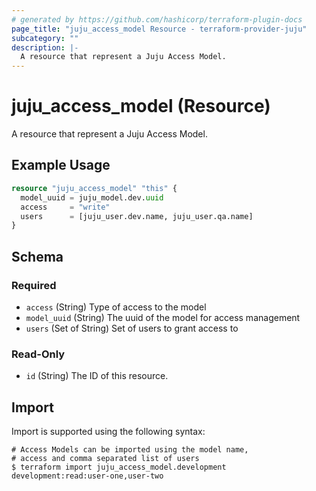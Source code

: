 ```yaml
---
# generated by https://github.com/hashicorp/terraform-plugin-docs
page_title: "juju_access_model Resource - terraform-provider-juju"
subcategory: ""
description: |-
  A resource that represent a Juju Access Model.
---
```


# juju_access_model (Resource)

A resource that represent a Juju Access Model.

## Example Usage

```terraform
resource "juju_access_model" "this" {
  model_uuid = juju_model.dev.uuid
  access     = "write"
  users      = [juju_user.dev.name, juju_user.qa.name]
}
```

<!-- schema generated by tfplugindocs -->
## Schema

### Required

- `access` (String) Type of access to the model
- `model_uuid` (String) The uuid of the model for access management
- `users` (Set of String) Set of users to grant access to

### Read-Only

- `id` (String) The ID of this resource.

## Import

Import is supported using the following syntax:

```shell
# Access Models can be imported using the model name,
# access and comma separated list of users
$ terraform import juju_access_model.development development:read:user-one,user-two
```
